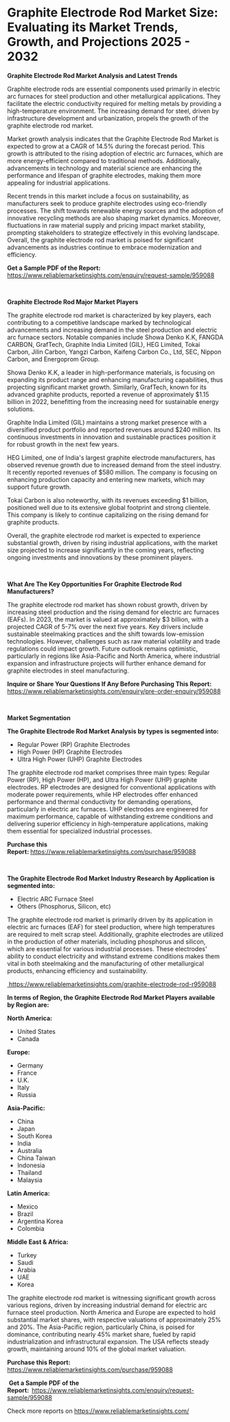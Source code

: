<p><h1>Graphite Electrode Rod Market Size: Evaluating its Market Trends, Growth, and Projections 2025 - 2032</h1></p><p><strong>Graphite Electrode Rod Market Analysis and Latest Trends</strong></p>
<p><p>Graphite electrode rods are essential components used primarily in electric arc furnaces for steel production and other metallurgical applications. They facilitate the electric conductivity required for melting metals by providing a high-temperature environment. The increasing demand for steel, driven by infrastructure development and urbanization, propels the growth of the graphite electrode rod market.</p><p>Market growth analysis indicates that the Graphite Electrode Rod Market is expected to grow at a CAGR of 14.5% during the forecast period. This growth is attributed to the rising adoption of electric arc furnaces, which are more energy-efficient compared to traditional methods. Additionally, advancements in technology and material science are enhancing the performance and lifespan of graphite electrodes, making them more appealing for industrial applications.</p><p>Recent trends in this market include a focus on sustainability, as manufacturers seek to produce graphite electrodes using eco-friendly processes. The shift towards renewable energy sources and the adoption of innovative recycling methods are also shaping market dynamics. Moreover, fluctuations in raw material supply and pricing impact market stability, prompting stakeholders to strategize effectively in this evolving landscape. Overall, the graphite electrode rod market is poised for significant advancements as industries continue to embrace modernization and efficiency.</p></p>
<p><strong>Get a Sample PDF of the Report:&nbsp;</strong> <a href="https://www.reliablemarketinsights.com/enquiry/request-sample/959088?utm_campaign=3293&utm_medium=2&utm_source=Github&utm_content=ia&utm_term=01042025&utm_id=graphite-electrode-rod">https://www.reliablemarketinsights.com/enquiry/request-sample/959088</a></p>
<p>&nbsp;</p>
<p><strong>Graphite Electrode Rod Major Market Players</strong></p>
<p><p>The graphite electrode rod market is characterized by key players, each contributing to a competitive landscape marked by technological advancements and increasing demand in the steel production and electric arc furnace sectors. Notable companies include Showa Denko K.K, FANGDA CARBON, GrafTech, Graphite India Limited (GIL), HEG Limited, Tokai Carbon, Jilin Carbon, Yangzi Carbon, Kaifeng Carbon Co., Ltd, SEC, Nippon Carbon, and Energoprom Group.</p><p>Showa Denko K.K, a leader in high-performance materials, is focusing on expanding its product range and enhancing manufacturing capabilities, thus projecting significant market growth. Similarly, GrafTech, known for its advanced graphite products, reported a revenue of approximately $1.15 billion in 2022, benefitting from the increasing need for sustainable energy solutions.</p><p>Graphite India Limited (GIL) maintains a strong market presence with a diversified product portfolio and reported revenues around $240 million. Its continuous investments in innovation and sustainable practices position it for robust growth in the next few years.</p><p>HEG Limited, one of India's largest graphite electrode manufacturers, has observed revenue growth due to increased demand from the steel industry. It recently reported revenues of $580 million. The company is focusing on enhancing production capacity and entering new markets, which may support future growth.</p><p>Tokai Carbon is also noteworthy, with its revenues exceeding $1 billion, positioned well due to its extensive global footprint and strong clientele. This company is likely to continue capitalizing on the rising demand for graphite products.</p><p>Overall, the graphite electrode rod market is expected to experience substantial growth, driven by rising industrial applications, with the market size projected to increase significantly in the coming years, reflecting ongoing investments and innovations by these prominent players.</p></p>
<p>&nbsp;</p>
<p><strong>What Are The Key Opportunities For Graphite Electrode Rod Manufacturers?</strong></p>
<p><p>The graphite electrode rod market has shown robust growth, driven by increasing steel production and the rising demand for electric arc furnaces (EAFs). In 2023, the market is valued at approximately $3 billion, with a projected CAGR of 5-7% over the next five years. Key drivers include sustainable steelmaking practices and the shift towards low-emission technologies. However, challenges such as raw material volatility and trade regulations could impact growth. Future outlook remains optimistic, particularly in regions like Asia-Pacific and North America, where industrial expansion and infrastructure projects will further enhance demand for graphite electrodes in steel manufacturing.</p></p>
<p><strong>Inquire or Share Your Questions If Any Before Purchasing This Report:</strong> <a href="https://www.reliablemarketinsights.com/enquiry/pre-order-enquiry/959088?utm_campaign=3293&utm_medium=2&utm_source=Github&utm_content=ia&utm_term=01042025&utm_id=graphite-electrode-rod">https://www.reliablemarketinsights.com/enquiry/pre-order-enquiry/959088</a></p>
<p>&nbsp;</p>
<p><strong>Market Segmentation</strong></p>
<p><strong>The Graphite Electrode Rod Market Analysis by types is segmented into:</strong></p>
<p><ul><li>Regular Power (RP) Graphite Electrodes</li><li>High Power (HP) Graphite Electrodes</li><li>Ultra High Power (UHP) Graphite Electrodes</li></ul></p>
<p><p>The graphite electrode rod market comprises three main types: Regular Power (RP), High Power (HP), and Ultra High Power (UHP) graphite electrodes. RP electrodes are designed for conventional applications with moderate power requirements, while HP electrodes offer enhanced performance and thermal conductivity for demanding operations, particularly in electric arc furnaces. UHP electrodes are engineered for maximum performance, capable of withstanding extreme conditions and delivering superior efficiency in high-temperature applications, making them essential for specialized industrial processes.</p></p>
<p><strong>Purchase this Report:&nbsp;</strong><a href="https://www.reliablemarketinsights.com/purchase/959088?utm_campaign=3293&utm_medium=2&utm_source=Github&utm_content=ia&utm_term=01042025&utm_id=graphite-electrode-rod">https://www.reliablemarketinsights.com/purchase/959088</a></p>
<p>&nbsp;</p>
<p><strong>The Graphite Electrode Rod Market Industry Research by Application is segmented into:</strong></p>
<p><ul><li>Electric ARC Furnace Steel</li><li>Others (Phosphorus, Silicon, etc)</li></ul></p>
<p><p>The graphite electrode rod market is primarily driven by its application in electric arc furnaces (EAF) for steel production, where high temperatures are required to melt scrap steel. Additionally, graphite electrodes are utilized in the production of other materials, including phosphorus and silicon, which are essential for various industrial processes. These electrodes' ability to conduct electricity and withstand extreme conditions makes them vital in both steelmaking and the manufacturing of other metallurgical products, enhancing efficiency and sustainability.</p></p>
<p><a href="https://www.reliablemarketinsights.com/graphite-electrode-rod-r959088?utm_campaign=3293&utm_medium=2&utm_source=Github&utm_content=ia&utm_term=01042025&utm_id=graphite-electrode-rod">&nbsp;https://www.reliablemarketinsights.com/graphite-electrode-rod-r959088</a></p>
<p><strong>In terms of Region, the Graphite Electrode Rod Market Players available by Region are:</strong></p>
<p>
    <p> <strong> North America: </strong>
        <ul>
            <li>United States</li>
            <li>Canada</li>
        </ul>
        </p> 
    <p> <strong> Europe: </strong>
        <ul>
            <li>Germany</li>
            <li>France</li>
            <li>U.K.</li>
            <li>Italy</li>
            <li>Russia</li>
        </ul>
        </p> 
    <p> <strong> Asia-Pacific: </strong>
        <ul>
            <li>China</li>
            <li>Japan</li>
            <li>South Korea</li>
            <li>India</li>
            <li>Australia</li>
            <li>China Taiwan</li>
            <li>Indonesia</li>
            <li>Thailand</li>
            <li>Malaysia</li>
        </ul>
        </p> 
    <p> <strong> Latin America: </strong>
        <ul>
            <li>Mexico</li>
            <li>Brazil</li>
            <li>Argentina Korea</li>
            <li>Colombia</li>
        </ul>
        </p> 
    <p> <strong> Middle East & Africa: </strong>
        <ul>
            <li>Turkey</li>
            <li>Saudi</li>
            <li>Arabia</li>
            <li>UAE</li>
            <li>Korea</li>
        </ul>
    </p>
    </p>
<p><p>The graphite electrode rod market is witnessing significant growth across various regions, driven by increasing industrial demand for electric arc furnace steel production. North America and Europe are expected to hold substantial market shares, with respective valuations of approximately 25% and 20%. The Asia-Pacific region, particularly China, is poised for dominance, contributing nearly 45% market share, fueled by rapid industrialization and infrastructural expansion. The USA reflects steady growth, maintaining around 10% of the global market valuation.</p></p>
<p><strong>Purchase this Report: </strong><a href="https://www.reliablemarketinsights.com/purchase/959088?utm_campaign=3293&utm_medium=2&utm_source=Github&utm_content=ia&utm_term=01042025&utm_id=graphite-electrode-rod">https://www.reliablemarketinsights.com/purchase/959088</a></p>
<p>&nbsp;<strong>Get a Sample PDF of the Report:&nbsp;&nbsp;</strong><a href="https://www.reliablemarketinsights.com/enquiry/request-sample/959088?utm_campaign=3293&utm_medium=2&utm_source=Github&utm_content=ia&utm_term=01042025&utm_id=graphite-electrode-rod">https://www.reliablemarketinsights.com/enquiry/request-sample/959088</a></p>
<p><strong></strong></p>
<p>Check more reports on <a href="https://www.reliablemarketinsights.com/?utm_campaign=3293&utm_medium=2&utm_source=Github&utm_content=ia&utm_term=01042025&utm_id=graphite-electrode-rod">https://www.reliablemarketinsights.com/</a></p>